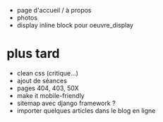 * page d'accueil / à propos
* photos
* display inline block pour oeuvre_display

# plus tard
* clean css (critique...)
* ajout de séances
* pages 404, 403, 50X
* make it mobile-friendly
* sitemap avec django framework ?
* importer quelques articles dans le blog en ligne
